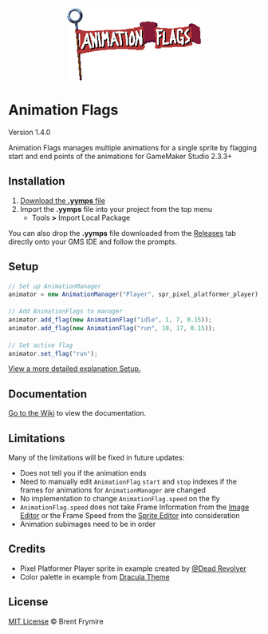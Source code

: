 <p align="center" width="100%">
  <img src="./LOGO.png" alt="Animation Flags Logo">
</p>

# Animation Flags

Version 1.4.0

Animation Flags manages multiple animations for a single sprite by flagging start and end points of the animations for GameMaker Studio 2.3.3+

## Installation

1. [Download the **.yymps** file](https://github.com/bfrymire/gml-animation-flags/releases/latest)
1. Import the **.yymps** file into your project from the top menu
    * Tools **>** Import Local Package

You can also drop the **.yymps** file downloaded from the [Releases](https://github.com/bfrymire/gml-animation-flags/releases/latest) tab directly onto your GMS IDE and follow the prompts.

## Setup

```js
// Set up AnimationManager
animator = new AnimationManager("Player", spr_pixel_platformer_player);

// Add AnimationFlags to manager
animator.add_flag(new AnimationFlag("idle", 1, 7, 0.15));
animator.add_flag(new AnimationFlag("run", 10, 17, 0.15));

// Set active flag
animator.set_flag("run");
```

[View a more detailed explanation Setup.](https://github.com/bfrymire/gml-animation-flags/wiki/Setup)

## Documentation

[Go to the Wiki](https://github.com/bfrymire/gml-animation-flags/wiki) to view the documentation.

## Limitations

Many of the limitations will be fixed in future updates:

- Does not tell you if the animation ends
- Need to manually edit `AnimationFlag` `start` and `stop` indexes if the frames for animations for `AnimationManager` are changed
- No implementation to change `AnimationFlag.speed` on the fly
- `AnimationFlag.speed` does not take Frame Information from the [Image Editor](https://manual.yoyogames.com/The_Asset_Editors/Image_Editor.htm) or the Frame Speed from the [Sprite Editor](https://manual.yoyogames.com/The_Asset_Editors/Sprites.htm) into consideration
- Animation subimages need to be in order

## Credits

 - Pixel Platformer Player sprite in example created by [@Dead Revolver](https://deadrevolver.itch.io/pixel-prototype-player-sprites)
 - Color palette in example from [Dracula Theme](https://github.com/dracula/dracula-theme#color-palette)

## License

[MIT License](./LICENSE) &copy; Brent Frymire

